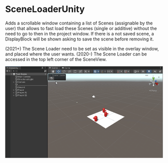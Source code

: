 # SceneLoaderUnity
Adds a scrollable window containing a list of Scenes (assignable by the user) that allows to fast load these Scenes (single or additive) without the need to go to then in the project window. If there is a not saved scene, a DisplayBlock will be shown asking to save the scene before removing it.

(2021+) The Scene Loader need to be set as visible in the overlay window, and placed where the user wants.
(2020-) The Scene Loader can be accessed in the top left corner of the SceneView.

![](Image/SceneLoader.gif)
